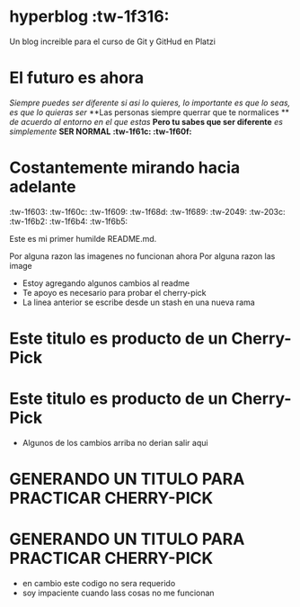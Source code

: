 # hyperblog :tw-1f316:
Un blog increible para el curso de Git y GitHud en Platzi

# El futuro es ahora
*Siempre puedes ser diferente si asi lo quieres, lo importante es que lo seas, es que lo quieras ser*
**Las personas siempre querrar que te normalices ** *de acuerdo al entorno en el que estas* **Pero tu sabes que ser diferente** *es simplemente*   **SER NORMAL** **:tw-1f61c: :tw-1f60f:**

# Costantemente mirando hacia adelante
:tw-1f603: :tw-1f60c: :tw-1f609: :tw-1f68d: :tw-1f689: :tw-2049: :tw-203c: :tw-1f6b2: :tw-1f6b4: :tw-1f6b5:

Este es mi primer humilde README.md.

Por alguna razon las imagenes no funcionan ahora
Por alguna razon las image

* Estoy agregando algunos cambios al readme
* Te apoyo es necesario para probar el cherry-pick 
* La linea anterior se escribe desde un stash en una nueva rama

# Este titulo es producto de un Cherry-Pick

# Este titulo es producto de un Cherry-Pick

* Algunos de los cambios arriba no derian salir aqui

# GENERANDO UN TITULO PARA PRACTICAR CHERRY-PICK
# GENERANDO UN TITULO PARA PRACTICAR CHERRY-PICK

* en cambio este codigo no sera requerido
* soy impaciente cuando lass cosas no me funcionan
